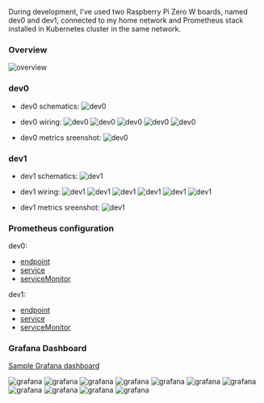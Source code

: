 During development, I've used two Raspberry Pi Zero W boards, named dev0 and dev1, connected to my home network and Prometheus stack installed in Kubernetes cluster in the same network.
### Overview
![overview](./images/schematics/overview.png)
### dev0
* dev0 schematics:
![dev0](./images/schematics/dev0.png)
* dev0 wiring:
![dev0](./images/pictures/dev0_1.JPG)
![dev0](./images/pictures/dev0_2.JPG)
![dev0](./images/pictures/dev0_3.JPG)
![dev0](./images/pictures/dev0_4.JPG)
![dev0](./images/pictures/dev0_5.JPG)

* dev0 metrics sreenshot:
![dev0](images/screenshots/dev0_metrics_sreenshot.png)

### dev1
* dev1 schematics:
![dev1](./images/schematics/dev1.png)
* dev1 wiring:
![dev1](./images/pictures/dev1_1.JPG)
![dev1](./images/pictures/dev1_2.JPG)
![dev1](./images/pictures/dev1_3.JPG)
![dev1](./images/pictures/dev1_4.JPG)
![dev1](./images/pictures/dev1_5.JPG)
![dev1](./images/pictures/dev1_6.JPG)

* dev1 metrics sreenshot:
![dev1](images/screenshot/dev1_metrics_sreenshot.png)

### Prometheus configuration
dev0:
* [endpoint](./config/dev0-endpoints.yaml)
* [service](./config/dev0-service.yaml)
* [serviceMonitor](./config/dev0-serviceMonitor.yaml)

dev1:
* [endpoint](./config/dev1-endpoints.yaml)
* [service](./config/dev1-service.yaml)
* [serviceMonitor](./config/dev1-serviceMonitor.yaml)

### Grafana Dashboard
[Sample Grafana dashboard](./config/grafana_dashboard.json)

![grafana](./images/screenshots/dashboard_screenshot_1.png)
![grafana](./images/screenshots/dashboard_screenshot_2.png)
![grafana](./images/screenshots/dashboard_screenshot_3.png)
![grafana](./images/screenshots/dashboard_screenshot_4.png)
![grafana](./images/screenshots/dashboard_screenshot_5.png)
![grafana](./images/screenshots/dashboard_screenshot_6.png)
![grafana](./images/screenshots/dashboard_screenshot_7.png)
![grafana](./images/screenshots/dashboard_screenshot_8.png)
![grafana](./images/screenshots/dashboard_screenshot_9.png) ![grafana](./images/screenshots/dashboard_screenshot_10.png) ![grafana](./images/screenshots/dashboard_screenshot_11.png)

